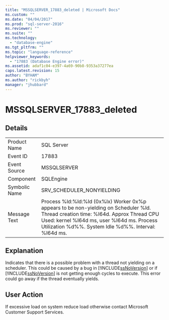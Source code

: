 ```yaml
---
title: "MSSQLSERVER_17883_deleted | Microsoft Docs"
ms.custom: ""
ms.date: "04/04/2017"
ms.prod: "sql-server-2016"
ms.reviewer: ""
ms.suite: ""
ms.technology: 
  - "database-engine"
ms.tgt_pltfrm: ""
ms.topic: "language-reference"
helpviewer_keywords: 
  - "17883 (Database Engine error)"
ms.assetid: adaf1c04-e397-4a69-90b8-9353a37277ea
caps.latest.revision: 15
author: "BYHAM"
ms.author: "rickbyh"
manager: "jhubbard"
---
```

# MSSQLSERVER_17883_deleted
  
## Details  
  
|||  
|-|-|  
|Product Name|SQL Server|  
|Event ID|17883|  
|Event Source|MSSQLSERVER|  
|Component|SQLEngine|  
|Symbolic Name|SRV_SCHEDULER_NONYIELDING|  
|Message Text|Process %ld:%ld:%ld (0x%lx) Worker 0x%p appears to be non-yielding on Scheduler %ld. Thread creation time: %I64d. Approx Thread CPU Used: kernel %I64d ms, user %I64d ms. Process Utilization %d%%. System Idle %d%%. Interval: %I64d ms.|  
  
## Explanation  
Indicates that there is a possible problem with a thread not yielding on a scheduler.  This could be caused by a bug in [!INCLUDE[ssNoVersion](../../includes/ssnoversion-md.md)] or if [!INCLUDE[ssNoVersion](../../includes/ssnoversion-md.md)] is not getting enough cycles to execute.  This error could go away if the thread eventually yields.  
  
## User Action  
If excessive load on system reduce load otherwise contact Microsoft Customer Support Services.  
  
